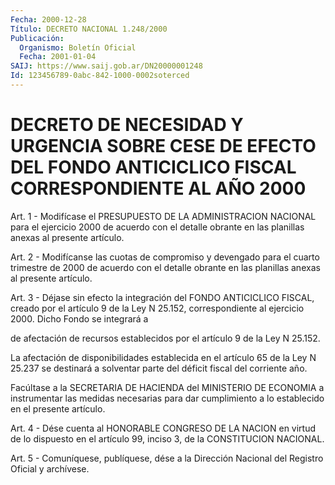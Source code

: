 ```yaml
---
Fecha: 2000-12-28
Título: DECRETO NACIONAL 1.248/2000
Publicación:
  Organismo: Boletín Oficial
  Fecha: 2001-01-04
SAIJ: https://www.saij.gob.ar/DN20000001248
Id: 123456789-0abc-842-1000-0002soterced
---
```

# DECRETO DE NECESIDAD Y URGENCIA SOBRE CESE DE EFECTO DEL FONDO ANTICICLICO FISCAL CORRESPONDIENTE AL AÑO 2000

<a id="1"></a>
Art. 1  -  Modifícase el  PRESUPUESTO  DE  LA  ADMINISTRACION NACIONAL para el ejercicio  2000  de acuerdo con el detalle obrante en las planillas anexas al presente artículo.

<a id="2"></a>
Art. 2 - Modifícanse las cuotas de  compromiso y devengado para el cuarto trimestre de 2000 de acuerdo con  el  detalle obrante en las planillas anexas al presente artículo.

<a id="3"></a>
Art. 3 - Déjase sin efecto la integración del  FONDO  ANTICICLICO FISCAL, creado por el artículo 9 de la Ley N 25.152, correspondiente al  ejercicio  2000.  Dicho  Fondo  se integrará a

de afectación de recursos establecidos por el artículo 9 de la Ley N 25.152.

La afectación de disponibilidades establecida en el artículo 65 de la  Ley N 25.237 se destinará a solventar parte del déficit fiscal del corriente año.

Facúltase  a la SECRETARIA DE HACIENDA del MINISTERIO DE ECONOMIA a instrumentar  las  medidas  necesarias  para  dar cumplimiento a lo establecido en el presente artículo.

<a id="4"></a>
Art. 4 - Dése cuenta al HONORABLE CONGRESO DE  LA NACION en virtud de  lo  dispuesto  en el artículo 99, inciso 3, de la CONSTITUCION NACIONAL.

<a id="5"></a>
Art. 5 - Comuníquese, publíquese, dése a la Dirección Nacional del Registro Oficial y archívese.